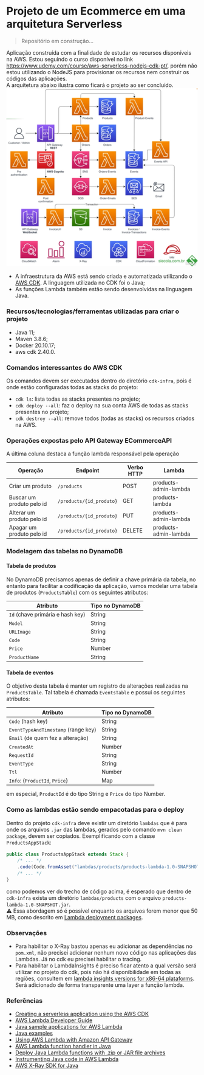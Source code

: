 # Projeto de um Ecommerce em uma arquitetura Serverless

> Repositório em construção...

Aplicação construída com a finalidade de estudar os recursos disponíveis na AWS. Estou seguindo o curso disponível no link https://www.udemy.com/course/aws-serverless-nodejs-cdk-pt/, porém não estou utilizando o NodeJS para provisionar os recursos nem construir os códigos das aplicações.  
A arquitetura abaixo ilustra como ficará o projeto ao ser concluído.  
![arquitetura do ecommerce](/images/arquitetura-ecommerce.png)

- A infraestrutura da AWS está sendo criada e automatizada utilizando o [AWS CDK](https://docs.aws.amazon.com/cdk/v2/guide/work-with-cdk-java.html). A linguagem utilizada no CDK foi o Java;
- As funções Lambda também estão sendo desenvolvidas na linguagem Java.


### Recursos/tecnologias/ferramentas utilizadas para criar o projeto
- Java 11;
- Maven 3.8.6;
- Docker 20.10.17;
- aws cdk 2.40.0.

### Comandos interessantes do AWS CDK
Os comandos devem ser executados dentro do diretório `cdk-infra`, pois é onde estão configuradas todas as stacks do projeto:
- `cdk ls`: lista todas as stacks presentes no projeto;
- `cdk deploy --all`: faz o deploy na sua conta AWS de todas as stacks presentes no projeto;
- `cdk destroy --all`: remove todos (todas as stacks) os recursos criados na AWS.

### Operações expostas pelo API Gateway ECommerceAPI

A última coluna destaca a função lambda responsável pela operação

| Operação | Endpoint | Verbo HTTP | Lambda |
| -------- | -------- | ---------- | ------ |
| Criar um produto | `/products` | POST | products-admin-lambda |
| Buscar um produto pelo id | `/products/{id_produto}` | GET | products-lambda |
| Alterar um produto pelo id | `/products/{id_produto}` | PUT | products-admin-lambda |
| Apagar um produto pelo id | `/products/{id_produto}` | DELETE | products-admin-lambda |

### Modelagem das tabelas no DynamoDB

#### Tabela de produtos
No DynamoDB precisamos apenas de definir a chave primária da tabela, no entanto para facilitar a codificação da aplicação, vamos modelar uma tabela de produtos (`ProductsTable`) com os seguintes atributos:

| Atributo | Tipo no DynamoDB |
| -------- | ---------------- |
| `Id` (chave primária e hash key) | String |
| `Model` | String |
| `URLImage` | String |
| `Code` | String |
| `Price` | Number |
| `ProductName` | String |


#### Tabela de eventos
O objetivo desta tabela é manter um registro de alterações realizadas na `ProductsTable`. Tal tabela é chamada `EventsTable` e possui os seguintes atributos:

| Atributo                            | Tipo no DynamoDB |
| ----------------------------------- | ---------------- |
| `Code` (hash key)                   | String           |
| `EventTypeAndTimestamp` (range key) | String           |
| `Email` (de quem fez a alteração)   | String           |
| `CreatedAt`                         | Number           |
| `RequestId`                         | String           |
| `EventType`                         | String           |
| `Ttl`                               | Number           |
| `Info`: {`ProductId`, `Price`}      | Map              |
em especial, `ProductId` é do tipo String e `Price` do tipo Number.

### Como as lambdas estão sendo empacotadas para o deploy

Dentro do projeto `cdk-infra` deve existir um diretório `lambdas` que é para onde os arquivos `.jar` das lambdas, gerados pelo comando `mvn clean package`, devem ser copiados. Exemplificando com a classe `ProductsAppStack`:
```java
public class ProductsAppStack extends Stack {
    /* ... */
    .code(Code.fromAsset("lambdas/products/products-lambda-1.0-SNAPSHOT.jar"))
    /* ... */
}
```
como podemos ver do trecho de código acima, é esperado que dentro de `cdk-infra` exista um diretório `lambdas/products` com o arquivo `products-lambda-1.0-SNAPSHOT.jar`.  
:warning: Essa abordagem só é possível enquanto os arquivos forem menor que 50 MB, como descrito em [Lambda deployment packages](https://docs.aws.amazon.com/lambda/latest/dg/gettingstarted-package.html).


### Observações
- Para habilitar o X-Ray bastou apenas eu adicionar as dependências no `pom.xml`, não precisei adicionar nenhum novo código nas aplicações das Lambdas. Já no cdk eu precisei habilitar o tracing.
- Para habilitar o LambdaInsights é preciso ficar atento a qual versão será utilizar no projeto do cdk, pois não há disponibilidade em todas as regiões, consultem em [lambda insights versions for x86-64 plataforms](https://docs.aws.amazon.com/AmazonCloudWatch/latest/monitoring/Lambda-Insights-extension-versionsx86-64.html). Será adicionado de forma transparente uma layer a função lambda.


### Referências
- [Creating a serverless application using the AWS CDK](https://docs.aws.amazon.com/cdk/v2/guide/serverless_example.html)
- [AWS Lambda Developer Guide](https://github.com/awsdocs/aws-lambda-developer-guide)
- [Java sample applications for AWS Lambda](https://docs.aws.amazon.com/lambda/latest/dg/java-samples.html)
- [Java examples](https://github.com/aws-samples/aws-cdk-examples/tree/master/java)
- [Using AWS Lambda with Amazon API Gateway](https://docs.aws.amazon.com/lambda/latest/dg/services-apigateway.html)
- [AWS Lambda function handler in Java](https://docs.aws.amazon.com/lambda/latest/dg/java-handler.html)
- [Deploy Java Lambda functions with .zip or JAR file archives](https://docs.aws.amazon.com/lambda/latest/dg/java-package.html)
- [Instrumenting Java code in AWS Lambda](https://docs.aws.amazon.com/lambda/latest/dg/java-tracing.html)
- [AWS X-Ray SDK for Java](https://docs.aws.amazon.com/xray/latest/devguide/xray-sdk-java.html)